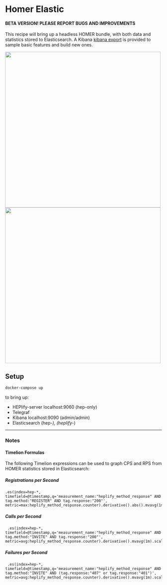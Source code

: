 Homer Elastic
========

#### BETA VERSION! PLEASE REPORT BUGS AND IMPROVEMENTS

This recipe will bring up a headless HOMER bundle, with both data and statistics stored to Elasticsearch.
A Kibana [kibana export](conf/kibana-import.json) is provided to sample basic features and build new ones.

<img src="https://i.imgur.com/O1JQkRt.png" width=500 />

<img src="https://user-images.githubusercontent.com/39862433/42957981-366a966a-8b52-11e8-81fc-a8d386153f1d.png" width=500 />

## Setup

```bash
docker-compose up
```

to bring up:  

* HEPlify-server localhost:9060 (hep-only)
* Telegraf
* Kibana localhost:9090 (admin/admin)
* Elasticsearch (hep-*), (heplify-*)


---------------
### Notes

#### Timelion Formulas
The following Timelion expressions can be used to graph CPS and RPS from HOMER statistics stored in Elasticsearch:
##### Registrations per Second
```
.es(index=hep-*, timefield=@timestamp,q='measurement_name:"heplify_method_response" AND tag.method:"REGISTER" AND tag.response:"200"', metric=max:heplify_method_response.counter).derivative().abs().mvavg(1m).scale_interval(1s).yaxis(min=0).color(orange).lines(fill=2,width=1).label("RPS").legend(position=nw,showTime=true)
```
##### Calls per Second
```
 .es(index=hep-*, timefield=@timestamp,q='measurement_name:"heplify_method_response" AND tag.method:"INVITE" AND tag.response:"200"', metric=avg:heplify_method_response.counter).derivative().mvavg(1m).scale_interval(1s).yaxis(min=0).color(green).lines(fill=1,width=1).label("CPS").legend(position=nw,showTime=true)
```
##### Failures per Second
```
 .es(index=hep-*, timefield=@timestamp,q='measurement_name:"heplify_method_response" AND tag.method:"INVITE" AND (tag.response:"407" or tag.response:"401")', metric=avg:heplify_method_response.counter).derivative().mvavg(1m).scale_interval(1s).yaxis(min=0).color(red).bars(stack=true).label("FPS").legend(position=nw,showTime=true)
```
 
